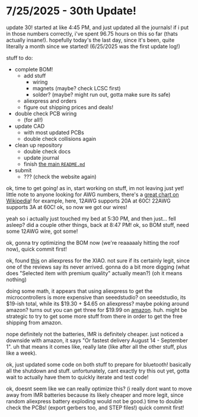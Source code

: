 # 7/25/2025 - 30th Update!

update 30! started at like 4:45 PM, and just updated all the journals! if i put in those numbers correctly, i've spent 96.75 hours on this so far (thats actually insane!). hopefully today's the last day, since it's been, quite literally a month since we started! (6/25/2025 was the first update log!)

stuff to do:
- complete BOM!
    - add stuff
        - wiring
        - magnets (maybe? check LCSC first)
        - solder? (maybe? might run out, gotta make sure its safe)
    - aliexpress and orders
    - figure out shipping prices and deals!
- double check PCB wiring
    - (for all!)
- update CAD
    - with most updated PCBs
    - double check collisions again
- clean up repository
    - double check docs
    - update journal
    - finish [the main `README.md`](</README.md>)
- submit
    - ??? (check the website again)

ok, time to get going! as in, start working on stuff, im not leaving just yet! little note to anyone looking for AWG numbers, there's a [great chart on Wikipedia](https://en.wikipedia.org/wiki/American_wire_gauge)! for example, here, 12AWG supports 20A at 60C! 22AWG supports 3A at 60C! ok, so now we got our wires!

yeah so i actually just touched my bed at 5:30 PM, and then just... fell asleep? did a couple other things, back at 8:47 PM! ok, so BOM stuff, need some 12AWG wire, got some!

ok, gonna try optimizing the BOM now (we're reaaaaaly hitting the roof now), quick commit first!

ok, found [this](https://www.aliexpress.us/item/3256805195972424.html) on aliexpress for the XIAO. not sure if its certainly legit, since one of the reviews say its never arrived. gonna do a bit more digging (what does "Selected item with premium quality" actually mean?) (oh it means nothing)

doing some math, it appears that using aliexpress to get the microcontrollers is more expensive than seeedstudio? on seeedstudio, its $19-ish total, while its $19.30 + $4.65 on aliexpress? maybe poking around amazon? turns out you can get three for $19.99 on [amazon](https://www.amazon.com/dp/B0DGX3LSC7/ref=twister_B0DYP3RYTC?_encoding=UTF8&th=1). huh. might be strategic to try to get some more stuff from there in order to get the free shipping from amazon.

nope definitely not the batteries, IMR is definitely cheaper. just noticed a downside with amazon, it says "Or fastest delivery August 14 - September 1". uh that means it comes like, really late (like after all the other stuff, plus like a week).

ok, just updated some code on both stuff to prepare for bluetooth! basically all the shutdown and stuff. unfortunately, cant exactly try this out yet, gotta wait to actually have them to quickly iterate and test code!

ok, doesnt seem like we can really optimize this? (i really dont want to move away from IMR batteries because its likely cheaper and more legit, since random aliexpress battery exploding would not be good.) time to double check the PCBs! (export gerbers too, and STEP files!) quick commit first!